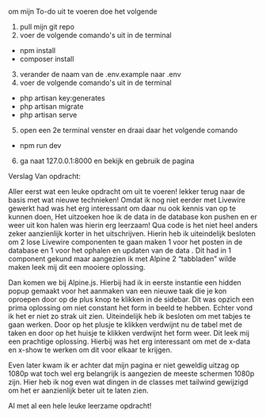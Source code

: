 om mijn To-do uit te voeren doe het volgende 
1.  pull mijn git repo
2.  voer de volgende comando's uit in de terminal
-   npm install
-   composer install
3.  verander de naam van de .env.example naar .env
4.  voer de volgende comando's uit in de terminal
-   php artisan key:generates
-   php artisan migrate
-   php artisan serve
5.  open een 2e terminal venster en draai daar het volgende comando
-   npm run dev
6.  ga naat 127.0.0.1:8000 en bekijk en gebruik de pagina

Verslag Van opdracht:

Aller eerst wat een leuke opdracht om uit te voeren! lekker terug naar de basis met wat nieuwe technieken!
Omdat ik nog niet eerder met Livewire gewerkt had was het erg interessant om daar nu ook kennis van op te kunnen doen,
Het uitzoeken hoe ik de data in de database kon pushen en er weer uit kon halen was hierin erg leerzaam! Qua code is het niet heel anders zeker aanzienlijk korter in het uitschrijven. Hierin heb ik uiteindelijk besloten om 2 lose Livewire componenten te gaan maken 1 voor het posten in de database en 1 voor het ophalen en updaten van de data . 
Dit had in 1 component gekund maar aangezien ik met Alpine 2 “tabbladen” wilde maken leek mij dit een mooiere oplossing.

Dan komen we bij Alpine.js.
Hierbij had ik in eerste instantie een hidden popup gemaakt voor het aanmaken van een nieuwe taak die je kon oproepen door op de plus knop te klikken in de sidebar.
Dit was opzich een prima oplossing om niet constant het form in beeld te hebben. Echter vond ik het er niet zo strak uit zien.
Uiteindelijk heb ik besloten om met tabjes te gaan werken. Door op het plusje te klikken verdwijnt nu de tabel met de taken en door op het huisje te klikken verdwijnt het form weer. Dit leek mij een prachtige oplossing.
Hierbij was het erg interessant om met de x-data en x-show te werken om dit voor elkaar te krijgen.

Even later kwam ik er achter dat mijn pagina er niet geweldig uitzag op 1080p wat toch wel erg belangrijk is aangezien de meeste schermen 1080p zijn. Hier heb ik nog even wat dingen in de classes met tailwind gewijzigd om het er aanzienlijk beter uit te laten zien.

Al met al een hele leuke leerzame opdracht! 